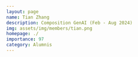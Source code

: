```yaml
---
layout: page
name: Tian Zhang
description: Composition GenAI (Feb - Aug 2024)
img: assets/img/members/tian.png
homepage: ./
importance: 97
category: Alumnis
---
```

